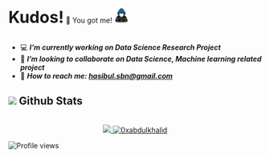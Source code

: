 <div> <b style="font-size:32px; font-weight: bolder;">Kudos!</b> 🥇 You got me! <img src = "https://github.com/0xAbdulKhalid/0xAbdulKhalid/raw/main/assets/mdImages/about_me.gif" width = 30px></div>

<br>

- 💻 **_I’m currently working on Data Science Research Project_**
- 👯 **_I’m looking to collaborate on Data Science, Machine learning related project_**
- 📧 **_How to reach me: **hasibul.sbn@gmail.com**_**

## <img src="https://media.giphy.com/media/iY8CRBdQXODJSCERIr/giphy.gif" width="35"><b> Github Stats </b>

<br>

<div align="center">

<a href="https://github.com/0xabdulkhalid/">
  <img src="https://github-readme-stats.vercel.app/api?username=Hasibull&include_all_commits=true&count_private=true&show_icons=true&line_height=25&title_color=7A7ADB&icon_color=2234AE&text_color=D3D3D3&bg_color=0,000000,130F40" width="450"/>
  <img src="https://github-readme-stats.vercel.app/api/top-langs?username=Hasibull&show_icons=true&locale=en&layout=compact&line_height=20&title_color=7A7ADB&icon_color=2234AE&text_color=D3D3D3&bg_color=0,000000,130F40" width="375"  alt="0xabdulkhalid"/>

</a>
</div>

![Profile views](https://gpvc.arturio.dev/Hasibull)
